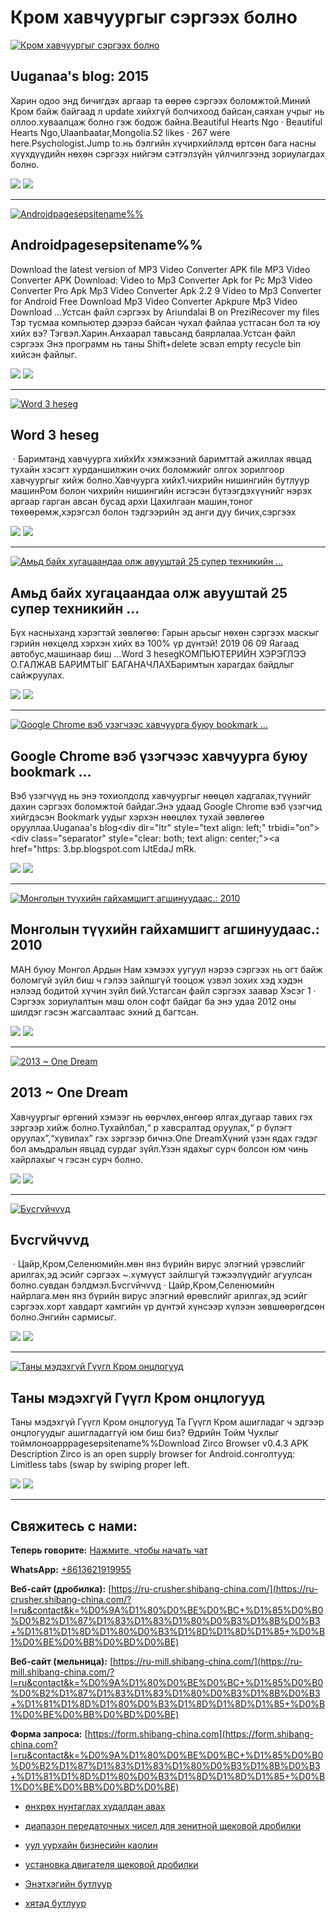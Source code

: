 # Кром хавчуургыг сэргээх болно

<a href="https://swt.shibang-china.com/?l=ru&img&k=%D0%9A%D1%80%D0%BE%D0%BC+%D1%85%D0%B0%D0%B2%D1%87%D1%83%D1%83%D1%80%D0%B3%D1%8B%D0%B3+%D1%81%D1%8D%D1%80%D0%B3%D1%8D%D1%8D%D1%85+%D0%B1%D0%BE%D0%BB%D0%BD%D0%BE" target="_blank">![Кром хавчуургыг сэргээх болно](http://static.shibang-china.com/all-800x300/866.jpg)</a>

## Uuganaa's blog: 2015
Харин одоо энд бичигдэх аргаар та өөрөө сэргээх боломжтой.Миний Кром байж байгаад л update хийхгүй болчихоод байсан,саяхан учрыг нь оллоо.хуваалцаж болно гэж бодож байна.Beautiful Hearts Ngo&nbsp;&#0183;&#32;Beautiful Hearts Ngo,Ulaanbaatar,Mongolia.52 likes &#183; 267 were here.Psychologist.Jump to.нь бэлгийн хүчирхийлэлд өртсөн бага насны хүүхдүүдийн нөхөн сэргээх нийгэм сэтгэлзүйн үйлчилгээнд зориулагдах болно.


<a href="https://whatsapp.shibangsoft.com/WhatsApp.php" target="_blank" title="WhatsApp">![](http://static.shibang-china.com/icon/whatsapp.png)</a> <a href="https://swt.shibang-china.com/?l=ru&icon&k=%D0%9A%D1%80%D0%BE%D0%BC+%D1%85%D0%B0%D0%B2%D1%87%D1%83%D1%83%D1%80%D0%B3%D1%8B%D0%B3+%D1%81%D1%8D%D1%80%D0%B3%D1%8D%D1%8D%D1%85+%D0%B1%D0%BE%D0%BB%D0%BD%D0%BE" target="_blank">![](http://static.shibang-china.com/icon/chat-ru.png)</a>

---

<a href="https://swt.shibang-china.com/?l=ru&img&k=%D0%9A%D1%80%D0%BE%D0%BC+%D1%85%D0%B0%D0%B2%D1%87%D1%83%D1%83%D1%80%D0%B3%D1%8B%D0%B3+%D1%81%D1%8D%D1%80%D0%B3%D1%8D%D1%8D%D1%85+%D0%B1%D0%BE%D0%BB%D0%BD%D0%BE" target="_blank">![Androidpagesepsitename%%](http://static.shibang-china.com/all-800x300/388.jpg)</a>

## Androidpagesepsitename%%
Download the latest version of MP3 Video Converter APK file MP3 Video Converter APK Download: Video to Mp3 Converter Apk for Pc Mp3 Video Converter Pro Apk Mp3 Video Converter Apk 2.2 9 Video to Mp3 Converter for Android Free Download Mp3 Video Converter Apkpure Mp3 Video Download …Устсан файл сэргээх by Ariundalai B on PreziRecover my files Тэр тусмаа компьютер дээрээ байсан чухал файлаа устгасан бол та юу хийх вэ? Тэгвэл.Харин.Анхаарал тавьсанд баярлалаа.Устсан файл сэргээх Энэ программ нь таны Shift+delete эсвэл empty recycle bin хийсэн файлыг.


<a href="https://whatsapp.shibangsoft.com/WhatsApp.php" target="_blank" title="WhatsApp">![](http://static.shibang-china.com/icon/whatsapp.png)</a> <a href="https://swt.shibang-china.com/?l=ru&icon&k=%D0%9A%D1%80%D0%BE%D0%BC+%D1%85%D0%B0%D0%B2%D1%87%D1%83%D1%83%D1%80%D0%B3%D1%8B%D0%B3+%D1%81%D1%8D%D1%80%D0%B3%D1%8D%D1%8D%D1%85+%D0%B1%D0%BE%D0%BB%D0%BD%D0%BE" target="_blank">![](http://static.shibang-china.com/icon/chat-ru.png)</a>

---

<a href="https://swt.shibang-china.com/?l=ru&img&k=%D0%9A%D1%80%D0%BE%D0%BC+%D1%85%D0%B0%D0%B2%D1%87%D1%83%D1%83%D1%80%D0%B3%D1%8B%D0%B3+%D1%81%D1%8D%D1%80%D0%B3%D1%8D%D1%8D%D1%85+%D0%B1%D0%BE%D0%BB%D0%BD%D0%BE" target="_blank">![Word 3 heseg](http://static.shibang-china.com/all-800x300/163.jpg)</a>

## Word 3 heseg
&nbsp;&#0183;&#32;Баримтанд хавчуурга хийхИх хэмжээний баримттай ажиллах явцад тухайн хэсэгт хурданшилжин очих боломжийг олгох зорилгоор хавчуургыг хийж болно.Хавчуурга хийх1.чихрийн нишингийн бутлуур машинРом болон чихрийн нишингийн исгэсэн бүтээгдэхүүнийг нэрэх аргаар гарган авсан бусад архи Цахилгаан машин,тоног төхөөрөмж,хэрэгсэл болон тэдгээрийн эд анги дуу бичих,сэргээх


<a href="https://whatsapp.shibangsoft.com/WhatsApp.php" target="_blank" title="WhatsApp">![](http://static.shibang-china.com/icon/whatsapp.png)</a> <a href="https://swt.shibang-china.com/?l=ru&icon&k=%D0%9A%D1%80%D0%BE%D0%BC+%D1%85%D0%B0%D0%B2%D1%87%D1%83%D1%83%D1%80%D0%B3%D1%8B%D0%B3+%D1%81%D1%8D%D1%80%D0%B3%D1%8D%D1%8D%D1%85+%D0%B1%D0%BE%D0%BB%D0%BD%D0%BE" target="_blank">![](http://static.shibang-china.com/icon/chat-ru.png)</a>

---

<a href="https://swt.shibang-china.com/?l=ru&img&k=%D0%9A%D1%80%D0%BE%D0%BC+%D1%85%D0%B0%D0%B2%D1%87%D1%83%D1%83%D1%80%D0%B3%D1%8B%D0%B3+%D1%81%D1%8D%D1%80%D0%B3%D1%8D%D1%8D%D1%85+%D0%B1%D0%BE%D0%BB%D0%BD%D0%BE" target="_blank">![Амьд байх хугацаандаа олж авууштай 25 супер техникийн …](http://static.shibang-china.com/all-800x300/152.jpg)</a>

## Амьд байх хугацаандаа олж авууштай 25 супер техникийн …
Бүх насныханд хэрэгтэй зөвлөгөө: Гарын арьсыг нөхөн сэргээх маскыг гэрийн нөхцөлд хэрхэн хийх вэ 100% үр дүнтэй! 2019 06 09 Яагаад автобус,машинаар биш …Word 3 hesegКОМПЬЮТЕРИЙН ХЭРЭГЛЭЭ О.ГАЛЖАВ БАРИМТЫГ БАГАНАЧЛАХБаримтын харагдах байдлыг сайжруулах.


<a href="https://whatsapp.shibangsoft.com/WhatsApp.php" target="_blank" title="WhatsApp">![](http://static.shibang-china.com/icon/whatsapp.png)</a> <a href="https://swt.shibang-china.com/?l=ru&icon&k=%D0%9A%D1%80%D0%BE%D0%BC+%D1%85%D0%B0%D0%B2%D1%87%D1%83%D1%83%D1%80%D0%B3%D1%8B%D0%B3+%D1%81%D1%8D%D1%80%D0%B3%D1%8D%D1%8D%D1%85+%D0%B1%D0%BE%D0%BB%D0%BD%D0%BE" target="_blank">![](http://static.shibang-china.com/icon/chat-ru.png)</a>

---

<a href="https://swt.shibang-china.com/?l=ru&img&k=%D0%9A%D1%80%D0%BE%D0%BC+%D1%85%D0%B0%D0%B2%D1%87%D1%83%D1%83%D1%80%D0%B3%D1%8B%D0%B3+%D1%81%D1%8D%D1%80%D0%B3%D1%8D%D1%8D%D1%85+%D0%B1%D0%BE%D0%BB%D0%BD%D0%BE" target="_blank">![Google Chrome вэб үзэгчээс хавчуурга буюу bookmark …](http://static.shibang-china.com/all-800x300/653.jpg)</a>

## Google Chrome вэб үзэгчээс хавчуурга буюу bookmark …
Вэб үзэгчүүд нь энэ тохиолдолд хавчуургыг нөөцөл хадгалах,түүнийг дахин сэргээх боломжтой байдаг.Энэ удаад Google Chrome вэб үзэгчид хийгдэсэн Bookmark уудыг хэрхэн нөөцлөх тухай зөвлөгөө орууллаа.Uuganaa's blog&lt;div dir=&quot;ltr&quot; style=&quot;text align: left;&quot; trbidi=&quot;on&quot;&gt;&lt;div class=&quot;separator&quot; style=&quot;clear: both; text align: center;&quot;&gt;&lt;a href=&quot;https: 3.bp.blogspot.com lJtEdaJ mRk.


<a href="https://whatsapp.shibangsoft.com/WhatsApp.php" target="_blank" title="WhatsApp">![](http://static.shibang-china.com/icon/whatsapp.png)</a> <a href="https://swt.shibang-china.com/?l=ru&icon&k=%D0%9A%D1%80%D0%BE%D0%BC+%D1%85%D0%B0%D0%B2%D1%87%D1%83%D1%83%D1%80%D0%B3%D1%8B%D0%B3+%D1%81%D1%8D%D1%80%D0%B3%D1%8D%D1%8D%D1%85+%D0%B1%D0%BE%D0%BB%D0%BD%D0%BE" target="_blank">![](http://static.shibang-china.com/icon/chat-ru.png)</a>

---

<a href="https://swt.shibang-china.com/?l=ru&img&k=%D0%9A%D1%80%D0%BE%D0%BC+%D1%85%D0%B0%D0%B2%D1%87%D1%83%D1%83%D1%80%D0%B3%D1%8B%D0%B3+%D1%81%D1%8D%D1%80%D0%B3%D1%8D%D1%8D%D1%85+%D0%B1%D0%BE%D0%BB%D0%BD%D0%BE" target="_blank">![Монголын түүхийн гайхамшигт агшинуудаас.: 2010](http://static.shibang-china.com/all-800x300/1401.jpg)</a>

## Монголын түүхийн гайхамшигт агшинуудаас.: 2010
МАН буюу Монгол Ардын Нам хэмээх уугуул нэрээ сэргээх нь огт байж боломгүй зүйл биш ч гэлээ зайлшгүй тооцож үзвэл зохих хэд хэдэн нэлээд бодитой хүчин зүйл бий.Устагсан файл сэргээх заавар Хэсэг 1&nbsp;&#0183;&#32;Сэргээх зориулалтын маш олон софт байдаг ба энэ удаа 2012 оны шилдэг гэсэн жагсаалтаас эхний д багтсан.


<a href="https://whatsapp.shibangsoft.com/WhatsApp.php" target="_blank" title="WhatsApp">![](http://static.shibang-china.com/icon/whatsapp.png)</a> <a href="https://swt.shibang-china.com/?l=ru&icon&k=%D0%9A%D1%80%D0%BE%D0%BC+%D1%85%D0%B0%D0%B2%D1%87%D1%83%D1%83%D1%80%D0%B3%D1%8B%D0%B3+%D1%81%D1%8D%D1%80%D0%B3%D1%8D%D1%8D%D1%85+%D0%B1%D0%BE%D0%BB%D0%BD%D0%BE" target="_blank">![](http://static.shibang-china.com/icon/chat-ru.png)</a>

---

<a href="https://swt.shibang-china.com/?l=ru&img&k=%D0%9A%D1%80%D0%BE%D0%BC+%D1%85%D0%B0%D0%B2%D1%87%D1%83%D1%83%D1%80%D0%B3%D1%8B%D0%B3+%D1%81%D1%8D%D1%80%D0%B3%D1%8D%D1%8D%D1%85+%D0%B1%D0%BE%D0%BB%D0%BD%D0%BE" target="_blank">![2013 ~ One Dream](http://static.shibang-china.com/all-800x300/1334.jpg)</a>

## 2013 ~ One Dream
Хавчуургыг өргөний хэмээг нь өөрчлөх,өнгөөр ялгах,дугаар тавих гэх зэргээр хийж болно.Тухайлбал,“ р хавсралтад оруулах,“ р бүлэгт оруулах”,“хувилах” гэх зэргээр бичнэ.One DreamХүний үзэн ядах гэдэг бол амьдралын явцад сурдаг зүйл.Үзэн ядахыг сурч болсон юм чинь хайрлахыг ч гэсэн сурч болно.


<a href="https://whatsapp.shibangsoft.com/WhatsApp.php" target="_blank" title="WhatsApp">![](http://static.shibang-china.com/icon/whatsapp.png)</a> <a href="https://swt.shibang-china.com/?l=ru&icon&k=%D0%9A%D1%80%D0%BE%D0%BC+%D1%85%D0%B0%D0%B2%D1%87%D1%83%D1%83%D1%80%D0%B3%D1%8B%D0%B3+%D1%81%D1%8D%D1%80%D0%B3%D1%8D%D1%8D%D1%85+%D0%B1%D0%BE%D0%BB%D0%BD%D0%BE" target="_blank">![](http://static.shibang-china.com/icon/chat-ru.png)</a>

---

<a href="https://swt.shibang-china.com/?l=ru&img&k=%D0%9A%D1%80%D0%BE%D0%BC+%D1%85%D0%B0%D0%B2%D1%87%D1%83%D1%83%D1%80%D0%B3%D1%8B%D0%B3+%D1%81%D1%8D%D1%80%D0%B3%D1%8D%D1%8D%D1%85+%D0%B1%D0%BE%D0%BB%D0%BD%D0%BE" target="_blank">![Бvсгvйчvvд](http://static.shibang-china.com/all-800x300/14.jpg)</a>

## Бvсгvйчvvд
&nbsp;&#0183;&#32; Цайр,Кром,Селенюмийн.мөн янз бүрийн вирус элэгний үрэвслийг арилгах,эд эсийг сэргээх ~.хүмүүст зайлшгүй тэжээлүүдийг агуулсан болно.сувдан бэлдмэл.Бvсгvйчvvд&nbsp;&#0183;&#32; Цайр,Кром,Селенюмийн найрлага.мөн янз бүрийн вирус элэгний өрөвслийг арилгах,эд эсийг сэргээх.хорт хавдарт хамгийн үр дүнтэй хүнсээр хүлээн зөвшөөрөгдсөн болно.Энгийн сармисыг.


<a href="https://whatsapp.shibangsoft.com/WhatsApp.php" target="_blank" title="WhatsApp">![](http://static.shibang-china.com/icon/whatsapp.png)</a> <a href="https://swt.shibang-china.com/?l=ru&icon&k=%D0%9A%D1%80%D0%BE%D0%BC+%D1%85%D0%B0%D0%B2%D1%87%D1%83%D1%83%D1%80%D0%B3%D1%8B%D0%B3+%D1%81%D1%8D%D1%80%D0%B3%D1%8D%D1%8D%D1%85+%D0%B1%D0%BE%D0%BB%D0%BD%D0%BE" target="_blank">![](http://static.shibang-china.com/icon/chat-ru.png)</a>

---

<a href="https://swt.shibang-china.com/?l=ru&img&k=%D0%9A%D1%80%D0%BE%D0%BC+%D1%85%D0%B0%D0%B2%D1%87%D1%83%D1%83%D1%80%D0%B3%D1%8B%D0%B3+%D1%81%D1%8D%D1%80%D0%B3%D1%8D%D1%8D%D1%85+%D0%B1%D0%BE%D0%BB%D0%BD%D0%BE" target="_blank">![Таны мэдэхгүй Гүүгл Кром онцлогууд](http://static.shibang-china.com/all-800x300/1072.jpg)</a>

## Таны мэдэхгүй Гүүгл Кром онцлогууд
Таны мэдэхгүй Гүүгл Кром онцлогууд Та Гүүгл Кром ашигладаг ч эдгээр онцлогуудыг ашигладаггүй юм биш биз? Өдрийн Тойм Чухлыг тоймлоноapppagesepsitename%%Download Zirco Browser v0.4.3 APK Description Zirco is an open supply browser for Android.сонголтууд: Limitless tabs (swap by swiping proper left.


<a href="https://whatsapp.shibangsoft.com/WhatsApp.php" target="_blank" title="WhatsApp">![](http://static.shibang-china.com/icon/whatsapp.png)</a> <a href="https://swt.shibang-china.com/?l=ru&icon&k=%D0%9A%D1%80%D0%BE%D0%BC+%D1%85%D0%B0%D0%B2%D1%87%D1%83%D1%83%D1%80%D0%B3%D1%8B%D0%B3+%D1%81%D1%8D%D1%80%D0%B3%D1%8D%D1%8D%D1%85+%D0%B1%D0%BE%D0%BB%D0%BD%D0%BE" target="_blank">![](http://static.shibang-china.com/icon/chat-ru.png)</a>

---
## Свяжитесь с нами:

**Теперь говорите:** [Нажмите, чтобы начать чат](https://swt.shibang-china.com?l=ru&contact&k=%D0%9A%D1%80%D0%BE%D0%BC+%D1%85%D0%B0%D0%B2%D1%87%D1%83%D1%83%D1%80%D0%B3%D1%8B%D0%B3+%D1%81%D1%8D%D1%80%D0%B3%D1%8D%D1%8D%D1%85+%D0%B1%D0%BE%D0%BB%D0%BD%D0%BE)

**WhatsApp:**  [+8613621919955](https://whatsapp.shibangsoft.com/WhatsApp.php)

**Веб-сайт (дробилка):** [https://ru-crusher.shibang-china.com/](https://ru-crusher.shibang-china.com/?l=ru&contact&k=%D0%9A%D1%80%D0%BE%D0%BC+%D1%85%D0%B0%D0%B2%D1%87%D1%83%D1%83%D1%80%D0%B3%D1%8B%D0%B3+%D1%81%D1%8D%D1%80%D0%B3%D1%8D%D1%8D%D1%85+%D0%B1%D0%BE%D0%BB%D0%BD%D0%BE)

**Веб-сайт (мельница):** [https://ru-mill.shibang-china.com/](https://ru-mill.shibang-china.com/?l=ru&contact&k=%D0%9A%D1%80%D0%BE%D0%BC+%D1%85%D0%B0%D0%B2%D1%87%D1%83%D1%83%D1%80%D0%B3%D1%8B%D0%B3+%D1%81%D1%8D%D1%80%D0%B3%D1%8D%D1%8D%D1%85+%D0%B1%D0%BE%D0%BB%D0%BD%D0%BE)

**Форма запроса:** [https://form.shibang-china.com](https://form.shibang-china.com?l=ru&contact&k=%D0%9A%D1%80%D0%BE%D0%BC+%D1%85%D0%B0%D0%B2%D1%87%D1%83%D1%83%D1%80%D0%B3%D1%8B%D0%B3+%D1%81%D1%8D%D1%80%D0%B3%D1%8D%D1%8D%D1%85+%D0%B1%D0%BE%D0%BB%D0%BD%D0%BE)

* [өнхрөх нунтаглах худалдан авах](../130/%D3%A9%D0%BD%D1%85%D1%80%D3%A9%D1%85%20%D0%BD%D1%83%D0%BD%D1%82%D0%B0%D0%B3%D0%BB%D0%B0%D1%85%20%D1%85%D1%83%D0%B4%D0%B0%D0%BB%D0%B4%D0%B0%D0%BD%20%D0%B0%D0%B2%D0%B0%D1%85.md)

* [диапазон передаточных чисел для зенитной щековой дробилки](../126/%D0%B4%D0%B8%D0%B0%D0%BF%D0%B0%D0%B7%D0%BE%D0%BD%20%D0%BF%D0%B5%D1%80%D0%B5%D0%B4%D0%B0%D1%82%D0%BE%D1%87%D0%BD%D1%8B%D1%85%20%D1%87%D0%B8%D1%81%D0%B5%D0%BB%20%D0%B4%D0%BB%D1%8F%20%D0%B7%D0%B5%D0%BD%D0%B8%D1%82%D0%BD%D0%BE%D0%B9%20%D1%89%D0%B5%D0%BA%D0%BE%D0%B2%D0%BE%D0%B9%20%D0%B4%D1%80%D0%BE%D0%B1%D0%B8%D0%BB%D0%BA%D0%B8.md)

* [уул уурхайн бизнесийн каолин](../130/%D1%83%D1%83%D0%BB%20%D1%83%D1%83%D1%80%D1%85%D0%B0%D0%B9%D0%BD%20%D0%B1%D0%B8%D0%B7%D0%BD%D0%B5%D1%81%D0%B8%D0%B9%D0%BD%20%D0%BA%D0%B0%D0%BE%D0%BB%D0%B8%D0%BD.md)

* [установка двигателя щековой дробилки](../126/%D1%83%D1%81%D1%82%D0%B0%D0%BD%D0%BE%D0%B2%D0%BA%D0%B0%20%D0%B4%D0%B2%D0%B8%D0%B3%D0%B0%D1%82%D0%B5%D0%BB%D1%8F%20%D1%89%D0%B5%D0%BA%D0%BE%D0%B2%D0%BE%D0%B9%20%D0%B4%D1%80%D0%BE%D0%B1%D0%B8%D0%BB%D0%BA%D0%B8.md)

* [Энэтхэгийн бутлуур](../130/%D0%AD%D0%BD%D1%8D%D1%82%D1%85%D1%8D%D0%B3%D0%B8%D0%B9%D0%BD%20%D0%B1%D1%83%D1%82%D0%BB%D1%83%D1%83%D1%80.md)

* [хятад бутлуур](../126/%D1%85%D1%8F%D1%82%D0%B0%D0%B4%20%D0%B1%D1%83%D1%82%D0%BB%D1%83%D1%83%D1%80.md)